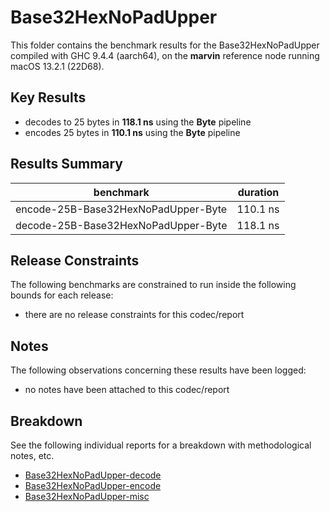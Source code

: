 # Base32HexNoPadUpper

This folder contains the benchmark results for the Base32HexNoPadUpper compiled with GHC 9.4.4 (aarch64), on the 
**marvin** reference node running macOS 13.2.1 (22D68).

## Key Results

* decodes to 25 bytes in **118.1 ns** using the **Byte** pipeline
* encodes 25 bytes in **110.1 ns** using the **Byte** pipeline

## Results Summary

| benchmark                           | duration |
| ----------------------------------- | -------- |
| encode-25B-Base32HexNoPadUpper-Byte | 110.1 ns |
| decode-25B-Base32HexNoPadUpper-Byte | 118.1 ns |

## Release Constraints

The following benchmarks are constrained to run inside the following bounds for each release:

* there are no release constraints for this codec/report

## Notes

The following observations concerning these results have been logged:
* no notes have been attached to this codec/report

## Breakdown

See the following individual reports for a breakdown with methodological notes, etc.

* [Base32HexNoPadUpper-decode]
* [Base32HexNoPadUpper-encode]
* [Base32HexNoPadUpper-misc]

[Base32HexNoPadUpper-decode]: <./Base32HexNoPadUpper-decode/index.html>
[Base32HexNoPadUpper-misc]: <./Base32HexNoPadUpper-misc/index.html>
[Base32HexNoPadUpper-encode]: <./Base32HexNoPadUpper-encode/index.html>

